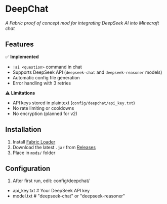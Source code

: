 # DeepChat
*A Fabric proof of concept mod for integrating DeepSeek AI into Minecraft chat*

## Features
✅ **Implemented**
- `!ai <question>` command in chat
- Supports DeepSeek API (`deepseek-chat` and `deepseek-reasoner` models)
- Automatic config file generation
- Error handling with 3 retries

⚠️ **Limitations**
- API keys stored in plaintext (`config/deepchat/api_key.txt`)
- No rate limiting or cooldowns
- No encryption (planned for v2)

## Installation
1. Install [Fabric Loader](https://fabricmc.net/use/)
2. Download the latest `.jar` from [Releases]()
3. Place in `mods/` folder

## Configuration
1. After first run, edit:
config/deepchat/
- api_key.txt # Your DeepSeek API key
-  model.txt # "deepseek-chat" or "deepseek-reasoner"

